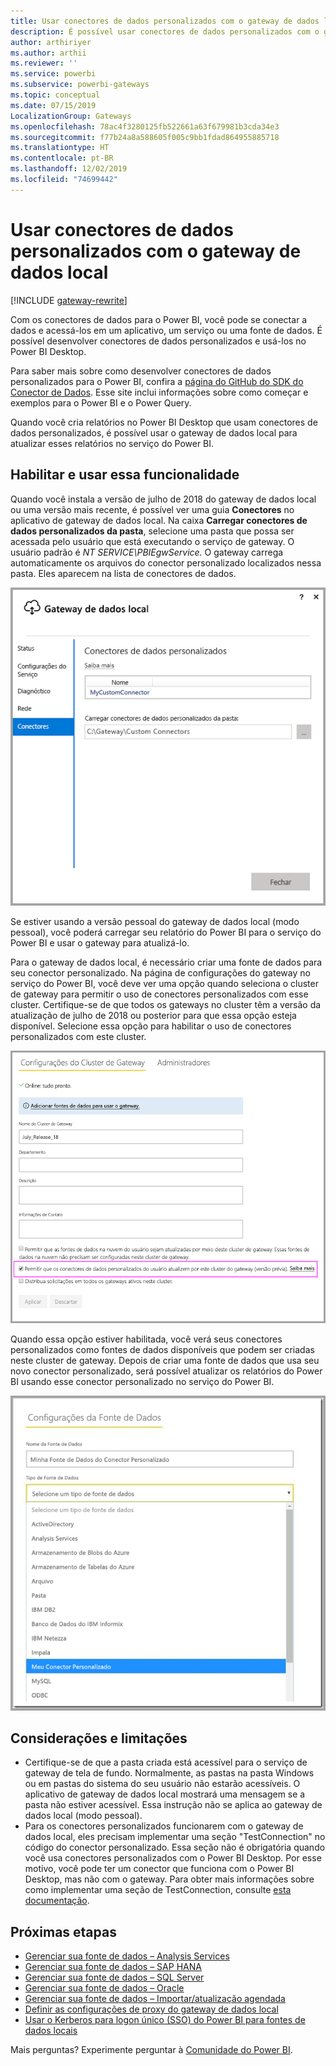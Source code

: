 ```yaml
---
title: Usar conectores de dados personalizados com o gateway de dados local
description: É possível usar conectores de dados personalizados com o gateway de dados local.
author: arthiriyer
ms.author: arthii
ms.reviewer: ''
ms.service: powerbi
ms.subservice: powerbi-gateways
ms.topic: conceptual
ms.date: 07/15/2019
LocalizationGroup: Gateways
ms.openlocfilehash: 78ac4f3280125fb522661a63f679981b3cda34e3
ms.sourcegitcommit: f77b24a8a588605f005c9bb1fdad864955885718
ms.translationtype: HT
ms.contentlocale: pt-BR
ms.lasthandoff: 12/02/2019
ms.locfileid: "74699442"
---
```

# <a name="use-custom-data-connectors-with-the-on-premises-data-gateway"></a>Usar conectores de dados personalizados com o gateway de dados local

[!INCLUDE [gateway-rewrite](includes/gateway-rewrite.md)]

Com os conectores de dados para o Power BI, você pode se conectar a dados e acessá-los em um aplicativo, um serviço ou uma fonte de dados. É possível desenvolver conectores de dados personalizados e usá-los no Power BI Desktop.

Para saber mais sobre como desenvolver conectores de dados personalizados para o Power BI, confira a [página do GitHub do SDK do Conector de Dados](https://aka.ms/dataconnectors). Esse site inclui informações sobre como começar e exemplos para o Power BI e o Power Query.

Quando você cria relatórios no Power BI Desktop que usam conectores de dados personalizados, é possível usar o gateway de dados local para atualizar esses relatórios no serviço do Power BI.

## <a name="enable-and-use-this-capability"></a>Habilitar e usar essa funcionalidade

Quando você instala a versão de julho de 2018 do gateway de dados local ou uma versão mais recente, é possível ver uma guia **Conectores** no aplicativo de gateway de dados local. Na caixa **Carregar conectores de dados personalizados da pasta**, selecione uma pasta que possa ser acessada pelo usuário que está executando o serviço de gateway. O usuário padrão é *NT SERVICE\PBIEgwService.* O gateway carrega automaticamente os arquivos do conector personalizado localizados nessa pasta. Eles aparecem na lista de conectores de dados.

![Conectores de dados personalizados](media/service-gateway-custom-connectors/gateway-onprem-customconnector1.png)

Se estiver usando a versão pessoal do gateway de dados local (modo pessoal), você poderá carregar seu relatório do Power BI para o serviço do Power BI e usar o gateway para atualizá-lo.

Para o gateway de dados local, é necessário criar uma fonte de dados para seu conector personalizado. Na página de configurações do gateway no serviço do Power BI, você deve ver uma opção quando seleciona o cluster de gateway para permitir o uso de conectores personalizados com esse cluster. Certifique-se de que todos os gateways no cluster têm a versão da atualização de julho de 2018 ou posterior para que essa opção esteja disponível. Selecione essa opção para habilitar o uso de conectores personalizados com este cluster.

![Página Configurações do Cluster de Gateway](media/service-gateway-custom-connectors/gateway-onprem-customconnector2.png)

Quando essa opção estiver habilitada, você verá seus conectores personalizados como fontes de dados disponíveis que podem ser criadas neste cluster de gateway. Depois de criar uma fonte de dados que usa seu novo conector personalizado, será possível atualizar os relatórios do Power BI usando esse conector personalizado no serviço do Power BI.

![Página Configurações da Fonte de Dados](media/service-gateway-custom-connectors/gateway-onprem-customconnector3.png)

## <a name="considerations-and-limitations"></a>Considerações e limitações

* Certifique-se de que a pasta criada está acessível para o serviço de gateway de tela de fundo. Normalmente, as pastas na pasta Windows ou em pastas do sistema do seu usuário não estarão acessíveis. O aplicativo de gateway de dados local mostrará uma mensagem se a pasta não estiver acessível. Essa instrução não se aplica ao gateway de dados local (modo pessoal).
* Para os conectores personalizados funcionarem com o gateway de dados local, eles precisam implementar uma seção "TestConnection" no código do conector personalizado. Essa seção não é obrigatória quando você usa conectores personalizados com o Power BI Desktop. Por esse motivo, você pode ter um conector que funciona com o Power BI Desktop, mas não com o gateway. Para obter mais informações sobre como implementar uma seção de TestConnection, consulte [esta documentação](https://github.com/Microsoft/DataConnectors/blob/master/docs/m-extensions.md#implementing-testconnection-for-gateway-support).

## <a name="next-steps"></a>Próximas etapas

* [Gerenciar sua fonte de dados – Analysis Services](service-gateway-enterprise-manage-ssas.md)  
* [Gerenciar sua fonte de dados – SAP HANA](service-gateway-enterprise-manage-sap.md)  
* [Gerenciar sua fonte de dados – SQL Server](service-gateway-enterprise-manage-sql.md)  
* [Gerenciar sua fonte de dados – Oracle](service-gateway-onprem-manage-oracle.md)  
* [Gerenciar sua fonte de dados – Importar/atualização agendada](service-gateway-enterprise-manage-scheduled-refresh.md)
* [Definir as configurações de proxy do gateway de dados local](/data-integration/gateway/service-gateway-proxy)
* [Usar o Kerberos para logon único (SSO) do Power BI para fontes de dados locais](service-gateway-sso-kerberos.md)  

Mais perguntas? Experimente perguntar à [Comunidade do Power BI](https://community.powerbi.com/).
